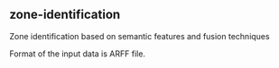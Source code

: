 ## zone-identification


Zone identification based on semantic features and fusion techniques

Format of the input data is ARFF file.

